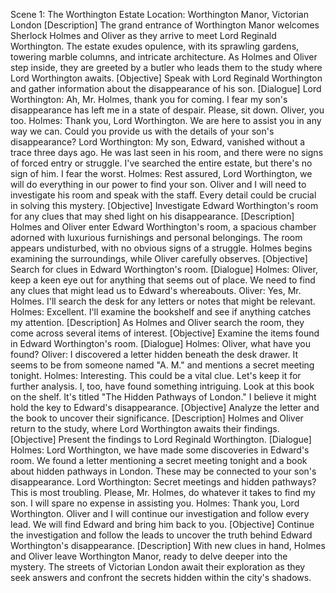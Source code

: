 Scene 1: The Worthington Estate
Location: Worthington Manor, Victorian London
[Description]
The grand entrance of Worthington Manor welcomes Sherlock Holmes and Oliver as they arrive to meet Lord Reginald Worthington. The estate exudes opulence, with its sprawling gardens, towering marble columns, and intricate architecture. As Holmes and Oliver step inside, they are greeted by a butler who leads them to the study where Lord Worthington awaits.
[Objective]
Speak with Lord Reginald Worthington and gather information about the disappearance of his son.
[Dialogue]
Lord Worthington: Ah, Mr. Holmes, thank you for coming. I fear my son's disappearance has left me in a state of despair. Please, sit down. Oliver, you too.
Holmes: Thank you, Lord Worthington. We are here to assist you in any way we can. Could you provide us with the details of your son's disappearance?
Lord Worthington: My son, Edward, vanished without a trace three days ago. He was last seen in his room, and there were no signs of forced entry or struggle. I've searched the entire estate, but there's no sign of him. I fear the worst.
Holmes: Rest assured, Lord Worthington, we will do everything in our power to find your son. Oliver and I will need to investigate his room and speak with the staff. Every detail could be crucial in solving this mystery.
[Objective]
Investigate Edward Worthington's room for any clues that may shed light on his disappearance.
[Description]
Holmes and Oliver enter Edward Worthington's room, a spacious chamber adorned with luxurious furnishings and personal belongings. The room appears undisturbed, with no obvious signs of a struggle. Holmes begins examining the surroundings, while Oliver carefully observes.
[Objective]
Search for clues in Edward Worthington's room.
[Dialogue]
Holmes: Oliver, keep a keen eye out for anything that seems out of place. We need to find any clues that might lead us to Edward's whereabouts.
Oliver: Yes, Mr. Holmes. I'll search the desk for any letters or notes that might be relevant.
Holmes: Excellent. I'll examine the bookshelf and see if anything catches my attention.
[Description]
As Holmes and Oliver search the room, they come across several items of interest.
[Objective]
Examine the items found in Edward Worthington's room.
[Dialogue]
Holmes: Oliver, what have you found?
Oliver: I discovered a letter hidden beneath the desk drawer. It seems to be from someone named "A. M." and mentions a secret meeting tonight.
Holmes: Interesting. This could be a vital clue. Let's keep it for further analysis. I, too, have found something intriguing. Look at this book on the shelf. It's titled "The Hidden Pathways of London." I believe it might hold the key to Edward's disappearance.
[Objective]
Analyze the letter and the book to uncover their significance.
[Description]
Holmes and Oliver return to the study, where Lord Worthington awaits their findings.
[Objective]
Present the findings to Lord Reginald Worthington.
[Dialogue]
Holmes: Lord Worthington, we have made some discoveries in Edward's room. We found a letter mentioning a secret meeting tonight and a book about hidden pathways in London. These may be connected to your son's disappearance.
Lord Worthington: Secret meetings and hidden pathways? This is most troubling. Please, Mr. Holmes, do whatever it takes to find my son. I will spare no expense in assisting you.
Holmes: Thank you, Lord Worthington. Oliver and I will continue our investigation and follow every lead. We will find Edward and bring him back to you.
[Objective]
Continue the investigation and follow the leads to uncover the truth behind Edward Worthington's disappearance.
[Description]
With new clues in hand, Holmes and Oliver leave Worthington Manor, ready to delve deeper into the mystery. The streets of Victorian London await their exploration as they seek answers and confront the secrets hidden within the city's shadows.